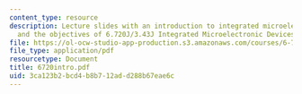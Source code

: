 ```yaml
---
content_type: resource
description: Lecture slides with an introduction to integrated microelectronic devices
  and the objectives of 6.720J/3.43J Integrated Microelectronic Devices.
file: https://ol-ocw-studio-app-production.s3.amazonaws.com/courses/6-720j-integrated-microelectronic-devices-spring-2007/3ca123b2bcd4b8b712add288b67eae6c_6720intro.pdf
file_type: application/pdf
resourcetype: Document
title: 6720intro.pdf
uid: 3ca123b2-bcd4-b8b7-12ad-d288b67eae6c
---
```

